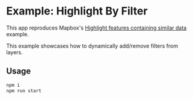 # Example: Highlight By Filter

This app reproduces Mapbox's [Highlight features containing similar data](https://www.mapbox.com/mapbox-gl-js/example/query-similar-features/) example.

This example showcases how to dynamically add/remove filters from layers.

## Usage

```bash
npm i
npm run start
```
